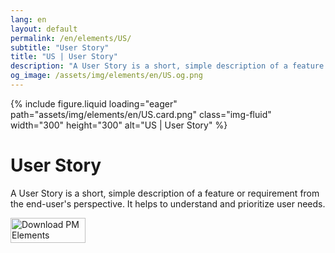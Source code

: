 ```yaml
---
lang: en
layout: default
permalink: /en/elements/US/
subtitle: "User Story"
title: "US | User Story"
description: "A User Story is a short, simple description of a feature or requirement from the end-user's perspective. It helps to understand and prioritize user needs."
og_image: /assets/img/elements/en/US.og.png
---
```


{% include figure.liquid loading="eager" path="assets/img/elements/en/US.card.png" class="img-fluid" width="300" height="300" alt="US | User Story" %}

# User Story

A User Story is a short, simple description of a feature or requirement from the end-user's perspective. It helps to understand and prioritize user needs.

<a href="https://apps.apple.com/app/apple-store/id6738084498?pt=127441684&ct=website&mt=8">
  <img src="{{ "assets/img/en/appstore.png" | relative_url }}" width="120" height="40" alt="Download PM Elements">
</a>
